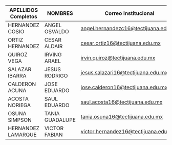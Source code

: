 | APELLIDOS Completos |     NOMBRES     | Correo  Institucional                | Tipo de Computadora | Tipo de Smartphone | Velocidad Internet |
|--------------------|---------------|--------------------------------------|---------------------|--------------------|--------------------|
|     HERNANDEZ COSIO |  ANGEL OSVALDO  | angel.hernandezc16@tectijuana.edu.mx | Escritorio          | Motorola G4        | 20 mbps            |
|     ORTIZ HERNANDEZ |   CESAR ALDAIR  | cesar.ortiz16@tectijuana.edu.mx      | Laptop              | Samsung Galaxy S5  | 20 Mbps            |
|         QUIROZ VEGA |   IRVING ARAEL  | irvin.quiroz@tectijuana.edu.mx       | Laptop              | Galaxy Note 8      | 20 mbps            |
|      SALAZAR IBARRA |  JESUS RODRIGO  | jesus.salazari16@tectijuana.edu.mx   | Laptop              | Huawei P30 Lite    | 40 Mbps            |
|      CALDERON ACUNA |   JOSE EDUARDO  | jose.calderon16@tectijuana.edu.mx    | Laptop              | Samsung s6         | 20mbs              |
|      ACOSTA NORIEGA |   SAUL EDUARDO  | saul.acosta16@tectijuana.edu.mx      | Laptop              | Iphone XR          | 20mbs              |
|       OSUNA SIMPSON | TANIA GUADALUPE | tania.osuna16@tectijuana.edu.mx      | Laptop              | IPhone11           | 20mbs              |
|  HERNANDEZ LAMARQUE |  VICTOR FABIAN  | victor.hernandez16@tectijuana.edu.mx | Laptop              | Samsung s8         | 10 mbs             |
